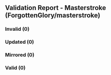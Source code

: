 ## Validation Report - Masterstroke (ForgottenGlory/masterstroke)


### Invalid (0)
### Updated (0)
### Mirrored (0)
### Valid (0)
